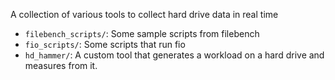 A collection of various tools to collect hard drive data in real time

- `filebench_scripts/`: Some sample scripts from filebench
- `fio_scripts/`: Some scripts that run fio
- `hd_hammer/`: A custom tool that generates a workload on a hard drive and
  measures from it.
